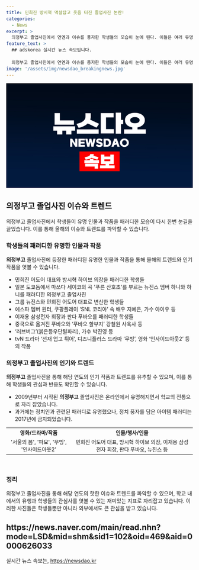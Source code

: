 ```yaml
---
title: 민희진 방시혁 멱살잡고 웃음 터진 졸업사진 논란!
categories:
  - News
excerpt: >
  의정부고 졸업사진에서 연옌과 이슈를 풍자한 학생들의 모습이 눈에 띈다. 이들은 여러 유명인들을 모방하며 사진을 찍었는데, 이는 사람들의 이목을 끌고 있다. 이번에도 민희진 대표와 방시혁 의장, 미디어 업계에서 주목받는 인물들을 따라한 사진들이 등장했는데, 이를 통해 올해의 유행과 이슈를 확인할 수 있다. 유명 연예인과 지난 해의 주요 사건들을 패러디하며 사진을 찍은 학생들의 모습이 많은 이들의 주목을 끈다.
feature_text: >
  ## adskorea 실시간 뉴스 속보입니다.

  의정부고 졸업사진에서 연옌과 이슈를 풍자한 학생들의 모습이 눈에 띈다. 이들은 여러 유명인들을 모방하며 사진을 찍었는데, 이는 사람들의 이목을 끌고 있다. 이번에도 민희진 대표와 방시혁 의장, 미디어 업계에서 주목받는 인물들을 따라한 사진들이 등장했는데, 이를 통해 올해의 유행과 이슈를 확인할 수 있다. 유명 연예인과 지난 해의 주요 사건들을 패러디하며 사진을 찍은 학생들의 모습이 많은 이들의 주목을 끈다.
image: '/assets/img/newsdao_breakingnews.jpg'
---
```


<p><img src="/assets/img/newsdao_breakingnews.jpg" alt="adskorea 속보" /></p>

<h2 data-ke-size="size26">의정부고 졸업사진 이슈와 트렌드</h2>

<p data-ke-size="size16">의정부고 졸업사진에서 학생들이 유명 인물과 작품을 패러디한 모습이 다시 한번 눈길을 끌었습니다. 이를 통해 올해의 이슈와 트렌드를 파악할 수 있습니다.</p>

<h3>학생들의 패러디한 유명한 인물과 작품</h3>

<p data-ke-size="size16"><b>의정부고</b> 졸업사진에 등장한 패러디된 유명한 인물과 작품을 통해 올해의 트렌드와 인기 작품을 엿볼 수 있습니다.</p>

<ul>
  <li>민희진 어도어 대표와 방시혁 하이브 의장을 패러디한 학생들</li>
  <li>일본 도쿄돔에서 마쓰다 세이코의 곡 '푸른 산호초'를 부르는 뉴진스 멤버 하니와 하니를 패러디한 의정부고 졸업사진</li>
  <li>그룹 뉴진스와 민희진 어도어 대표로 변신한 학생들</li>
  <li>에스파 멤버 윈터, 쿠팡플레이 ‘SNL 코리아’ 속 배우 지예은, 가수 아이유 등</li>
  <li>이재용 삼성전자 회장과 판다 푸바오를 패러디한 학생들</li>
  <li>중국으로 옮겨진 푸바오와 ‘푸바오 할부지’ 강철원 사육사 등</li>
  <li>‘러브버그’(붉은등우단털파리), 가수 박진영 등</li>
  <li>tvN 드라마 ‘선재 업고 튀어’, 디즈니플러스 드라마 ‘무빙’, 영화 ‘인사이드아웃2’ 등의 작품</li>
</ul>

<h3>의정부고 졸업사진의 인기와 트렌드</h3>

<p data-ke-size="size16"><b>의정부고</b> 졸업사진을 통해 해당 연도의 인기 작품과 트렌드를 유추할 수 있으며, 이를 통해 학생들의 관심과 반응도 확인할 수 있습니다.</p>

<ul>
  <li>2009년부터 시작된 <b>의정부고</b> 졸업사진은 온라인에서 유명해지면서 학교의 전통으로 자리 잡았습니다.</li>
  <li>과거에는 정치인과 관련된 패러디로 유명했으나, 정치 풍자를 담은 아이템 패러디는 2017년에 금지되었습니다.</li>
</ul>

<table>
  <tr>
    <td style="text-align: center; height: 17px;"><b>영화/드라마/작품</b></td>
    <td style="text-align: center; height: 17px;"><b>인물/행사/인물</b></td>
  </tr>
  <tr>
    <td style="text-align: center; height: 17px;">'서울의 봄', '파묘', '무빙', '인사이드아웃2'</td>
    <td style="text-align: center; height: 17px;">민희진 어도어 대표, 방시혁 하이브 의장, 이재용 삼성전자 회장, 판다 푸바오, 뉴진스 등</td>
  </tr>
</table>

<p data-ke-size="size16">&nbsp;</p>

<h3>정리</h3>

<p data-ke-size="size16">의정부고 졸업사진을 통해 해당 연도의 핫한 이슈와 트렌드를 파악할 수 있으며, 학교 내에서의 유행과 학생들의 관심사를 엿볼 수 있는 재미있는 지표로 자리잡고 있습니다. 이러한 사진들은 학생들뿐만 아니라 외부에서도 큰 관심을 받고 있습니다.</p>

<h2 data-ke-size="size26">https://news.naver.com/main/read.nhn?mode=LSD&mid=shm&sid1=102&oid=469&aid=0000626033</h2>

<p data-ke-size="size16"></p>
실시간 뉴스 속보는, <a href="https://newsdao.kr" rel="dofollow">https://newsdao.kr</a>


